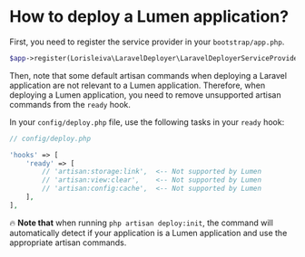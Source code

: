 # How to deploy a Lumen application?

First, you need to register the service provider in your `bootstrap/app.php`.

```php
$app->register(Lorisleiva\LaravelDeployer\LaravelDeployerServiceProvider::class);
```

Then, note that some default artisan commands when deploying a Laravel application are not relevant to a Lumen application. Therefore, when deploying a Lumen application, you need to remove unsupported artisan commands from the `ready` hook.

In your `config/deploy.php` file, use the following tasks in your `ready` hook:

```php
// config/deploy.php

'hooks' => [
    'ready' => [
        // 'artisan:storage:link',  <-- Not supported by Lumen
        // 'artisan:view:clear',    <-- Not supported by Lumen
        // 'artisan:config:cache',  <-- Not supported by Lumen
    ],
],
```

:fire: **Note that** when running `php artisan deploy:init`, the command will automatically detect if your application is a Lumen application and use the appropriate artisan commands.
